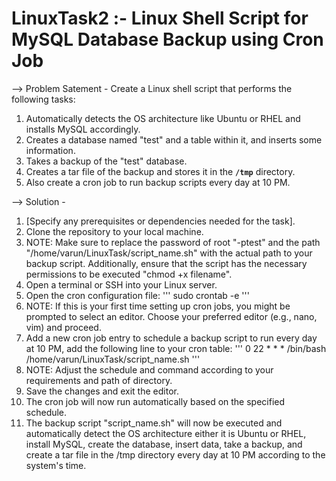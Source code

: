 # LinuxTask2 :- Linux Shell Script for MySQL Database Backup using Cron Job

--> Problem Satement - Create a Linux shell script that performs the following tasks:
1. Automatically detects the OS architecture like Ubuntu or RHEL and installs MySQL accordingly.
2. Creates a database named "test" and a table within it, and inserts some information.
3. Takes a backup of the "test" database.
4. Creates a tar file of the backup and stores it in the **`/tmp`** directory.
5. Also create a cron job to run backup scripts every day at 10 PM.

--> Solution -
1. [Specify any prerequisites or dependencies needed for the task].
2. Clone the repository to your local machine.
3. NOTE: Make sure to replace the password of root "-ptest" and the path "/home/varun/LinuxTask/script_name.sh" with the actual path to your backup script. Additionally, ensure that the script has the necessary permissions to be executed "chmod +x filename".
4. Open a terminal or SSH into your Linux server.
5. Open the cron configuration file: ''' sudo crontab -e '''
6. NOTE: If this is your first time setting up cron jobs, you might be prompted to select an editor. Choose your preferred editor (e.g., nano, vim) and proceed.
7. Add a new cron job entry to schedule a backup script to run every day at 10 PM, add the following line to your cron table: ''' 0 22 * * * /bin/bash /home/varun/LinuxTask/script_name.sh '''
8. NOTE: Adjust the schedule and command according to your requirements and path of directory.
9. Save the changes and exit the editor.
10. The cron job will now run automatically based on the specified schedule.
11. The backup script "script_name.sh" will now be executed and automatically detect the OS architecture either it is Ubuntu or RHEL, install MySQL, create the database, insert data, take a backup, and create a tar file in the /tmp directory every day at 10 PM according to the system's time.
